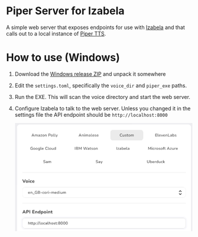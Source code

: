 # Piper Server for Izabela

A simple web server that exposes endpoints for use with [Izabela](https://github.com/nature-heart-software/izabela) and that calls out to a local instance of [Piper TTS](https://github.com/rhasspy/piper).

# How to use (Windows)

1. Download the [Windows release ZIP](https://github.com/zqlk256/izabela-piper/releases/tag/v1.0) and unpack it somewhere

2. Edit the `settings.toml`, specifically the `voice_dir` and `piper_exe` paths.

3. Run the EXE. This will scan the voice directory and start the web server.

4. Configure Izabela to talk to the web server. Unless you changed it in the settings file the API endpoint should be `http://localhost:8000`

   ![](images/izabela-settings.png)
